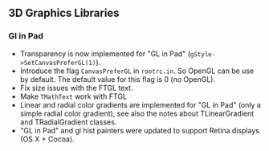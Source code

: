 

## 3D Graphics Libraries

### Gl in Pad

- Transparency is now implemented for "GL in Pad" (`gStyle->SetCanvasPreferGL(1)`).
- Introduce the flag `CanvasPreferGL` in `rootrc.in`. So OpenGL can be use by 
  default. The default value for this flag is 0 (no OpenGL).
- Fix size issues with the FTGL text.
- Make `TMathText` work with FTGL
- Linear and radial color gradients are implemented for "GL in Pad"
  (only a simple radial color gradient),
  see also the notes about TLinearGradient and TRadialGradient classes.
- "GL in Pad" and gl hist painters were updated to support Retina displays
  (OS X + Cocoa).
